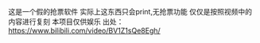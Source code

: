 这是一个假的抢票软件
实际上这东西只会print,无抢票功能
仅仅是按照视频中的内容进行复刻
本项目仅供娱乐
出处：https://www.bilibili.com/video/BV1Z1sQe8Egh/
